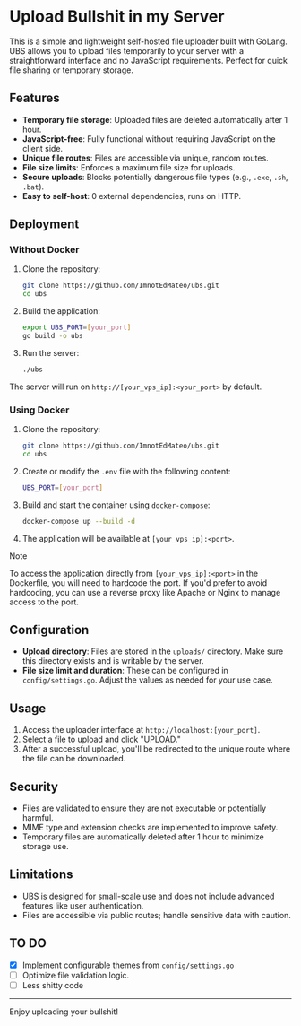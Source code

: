 # Upload Bullshit in my Server

This is a simple and lightweight self-hosted file uploader built with GoLang. UBS allows you to upload files temporarily to your server with a straightforward interface and no JavaScript requirements. Perfect for quick file sharing or temporary storage.

## Features

- **Temporary file storage**: Uploaded files are deleted automatically after 1 hour.
- **JavaScript-free**: Fully functional without requiring JavaScript on the client side.
- **Unique file routes**: Files are accessible via unique, random routes.
- **File size limits**: Enforces a maximum file size for uploads.
- **Secure uploads**: Blocks potentially dangerous file types (e.g., `.exe`, `.sh`, `.bat`).
- **Easy to self-host**: 0 external dependencies, runs on HTTP.

## Deployment

### Without Docker

1. Clone the repository:
   ```bash
   git clone https://github.com/ImnotEdMateo/ubs.git
   cd ubs
   ```

2. Build the application:
   ```bash
   export UBS_PORT=[your_port]
   go build -o ubs
   ```

3. Run the server:
   ```bash
   ./ubs
   ```

The server will run on `http://[your_vps_ip]:<your_port>` by default.

### Using Docker

1. Clone the repository:
   ```bash
   git clone https://github.com/ImnotEdMateo/ubs.git
   cd ubs
   ```

2. Create or modify the `.env` file with the following content:
   ```bash
   UBS_PORT=[your_port]
   ```

3. Build and start the container using `docker-compose`:
   ```bash
   docker-compose up --build -d
   ```

4. The application will be available at `[your_vps_ip]:<port>`. 

> [!NOTE]  
> To access the application directly from `[your_vps_ip]:<port>` in the Dockerfile, you will need to hardcode the port. If you'd prefer to avoid hardcoding, you can use a reverse proxy like Apache or Nginx to manage access to the port.

## Configuration

- **Upload directory**: Files are stored in the `uploads/` directory. Make sure this directory exists and is writable by the server.
- **File size limit and duration**: These can be configured in `config/settings.go`. Adjust the values as needed for your use case.

## Usage

1. Access the uploader interface at `http://localhost:[your_port]`.
2. Select a file to upload and click "UPLOAD."
3. After a successful upload, you'll be redirected to the unique route where the file can be downloaded.

## Security

- Files are validated to ensure they are not executable or potentially harmful.
- MIME type and extension checks are implemented to improve safety.
- Temporary files are automatically deleted after 1 hour to minimize storage use.

## Limitations

- UBS is designed for small-scale use and does not include advanced features like user authentication.
- Files are accessible via public routes; handle sensitive data with caution.

## TO DO

- [x] Implement configurable themes from `config/settings.go`
- [ ] Optimize file validation logic.
- [ ] Less shitty code

---

Enjoy uploading your bullshit!
